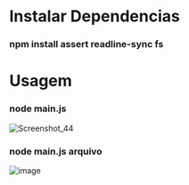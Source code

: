 # Instalar Dependencias
### npm install assert readline-sync fs
# Usagem
### node main.js
![Screenshot_44](https://user-images.githubusercontent.com/108580118/212362062-5aced72e-5345-4d01-9cbc-fc439163bda1.png)
### node main.js arquivo
![image](https://user-images.githubusercontent.com/108580118/212362429-a462a07f-77c4-4cb4-8197-3c3cf1ebc5c1.png)
